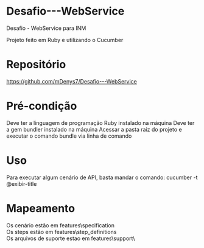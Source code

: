 # Desafio---WebService
Desafio - WebService para INM

Projeto feito em Ruby e utilizando o Cucumber

# Repositório
https://github.com/mDenys7/Desafio---WebService

# Pré-condição
Deve ter a linguagem de programação Ruby instalado na máquina
Deve ter a gem bundler instalado na máquina
Acessar a pasta raiz do projeto e executar o comando bundle via linha de comando

# Uso
Para executar algum cenário de API, basta mandar o comando: cucumber -t @exibir-title

# Mapeamento
Os cenário estão em features\specification\
Os steps estão em features\step_definitions\
Os arquivos de suporte estao em features\support\

